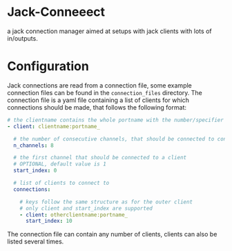 # Jack-Conneeect
a jack connection manager aimed at setups with jack clients with lots of in/outputs.


# Configuration
Jack connections are read from a connection file, some example connection files can be found in the `connection_files` directory.
The connection file is a yaml file containing a list of clients for which connections should be made, that follows the following format:
```yaml
# the clientname contains the whole portname with the number/specifier at the end removed
- client: clientname:portname_ 

  # the number of consecutive channels, that should be connected to connected clients
  n_channels: 8

  # the first channel that should be connected to a client
  # OPTIONAL, default value is 1
  start_index: 0 

  # list of clients to connect to
  connections:

    # keys follow the same structure as for the outer client
    # only client and start_index are supported
    - client: otherclientname:portname_
      start_index: 10
```
The connection file can contain any number of clients, clients can also be listed several times.